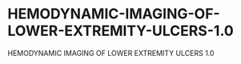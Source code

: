 # HEMODYNAMIC-IMAGING-OF-LOWER-EXTREMITY-ULCERS-1.0
HEMODYNAMIC IMAGING OF LOWER EXTREMITY ULCERS 1.0
